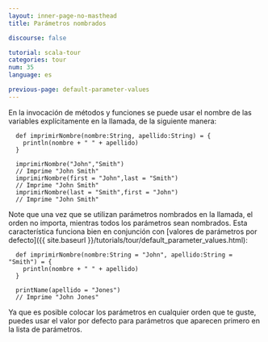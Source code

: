 ```yaml
---
layout: inner-page-no-masthead
title: Parámetros nombrados

discourse: false

tutorial: scala-tour
categories: tour
num: 35
language: es

previous-page: default-parameter-values
---
```


En la invocación de métodos y funciones se puede usar el nombre de las variables explícitamente en la llamada, de la siguiente manera:

      def imprimirNombre(nombre:String, apellido:String) = {
        println(nombre + " " + apellido)
      }

      imprimirNombre("John","Smith")
      // Imprime "John Smith"
      imprimirNombre(first = "John",last = "Smith")
      // Imprime "John Smith"
      imprimirNombre(last = "Smith",first = "John")
      // Imprime "John Smith"

Note que una vez que se utilizan parámetros nombrados en la llamada, el orden no importa, mientras todos los parámetros sean nombrados. Esta característica funciona bien en conjunción con [valores de parámetros por defecto]({{ site.baseurl }}/tutorials/tour/default_parameter_values.html):

      def imprimirNombre(nombre:String = "John", apellido:String = "Smith") = {
        println(nombre + " " + apellido)
      }

      printName(apellido = "Jones")
      // Imprime "John Jones"

Ya que es posible colocar los parámetros en cualquier orden que te guste, puedes usar el valor por defecto para parámetros que aparecen primero en la lista de parámetros.
